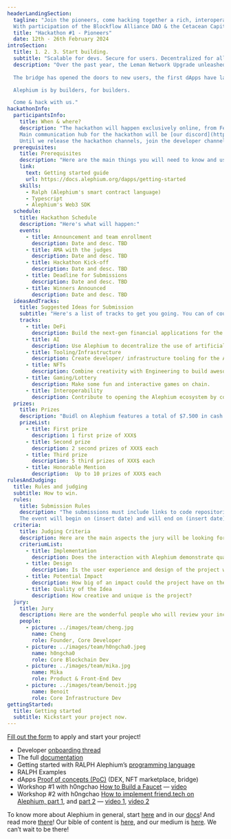 ```yaml
---
headerLandingSection:
  tagline: "Join the pioneers, come hacking together a rich, interoperable ecosystem of tools & dApps! Alephium is happy to announce the first hackathon!
  With participation of the Blockflow Alliance DAO & the Cetacean Capital DAO!"
  title: "Hackathon #1 - Pioneers"
  date: 12th - 26th February 2024
introSection:
  title: 1. 2. 3. Start building.
  subtitle: "Scalable for devs. Secure for users. Decentralized for all."
  description: "Over the past year, the Leman Network Upgrade unleashed new tools for developers.
  
  The bridge has opened the doors to new users, the first dApps have laid the foundation of a lively ecosystem & recent attention has brought a lot of curious & active newcomers. 

  Alephium is by builders, for builders. 

  Come & hack with us."
hackathonInfo:
  participantsInfo:
    title: When & where?
    description: "The hackathon will happen exclusively online, from February 12th to 26th. 
    Main communication hub for the hackathon will be [our discord](http://www.alephium.org/discord) (see below).
    Until we release the hackathon channels, join the developer channel!"
  prerequisites:
    title: Prerequisites
    description: "Here are the main things you will need to know and use in order to create your dApp with Alephium. Get start easily by checking out or dedicated guide."
    link: 
      text: Getting started guide
      url: https://docs.alephium.org/dapps/getting-started
    skills:
      - Ralph (Alephium's smart contract language)
      - Typescript
      - Alephium's Web3 SDK
  schedule: 
    title: Hackathon Schedule
    description: "Here's what will happen:"
    events: 
      - title: Announcement and team enrollment
        description: Date and desc. TBD
      - title: AMA with the judges
        description: Date and desc. TBD
      - title: Hackathon Kick-off
        description: Date and desc. TBD
      - title: Deadline for Submissions
        description: Date and desc. TBD
      - title: Winners Announced
        description: Date and desc. TBD
  ideasAndTracks:
    title: Suggested Ideas for Submission
    subtitle: "Here's a list of tracks to get you going. You can of course go off the track and show us your next big idea, but know that the following categories will be appreciated."
    tracks:
      - title: DeFi
        description: Build the next-gen financial applications for the decentralized economy.
      - title: AI
        description: Use Alephium to decentralize the use of artificial intelligence.
      - title: Tooling/Infrastructure
        description: Create developer/ infrastructure tooling for the Alephium Ecosystem and improve its security.
      - title: NFTs
        description: Combine creativity with Engineering to build awesome NFT dApps.
      - title: Gaming/Lottery
        description: Make some fun and interactive games on chain.
      - title: Interoperability
        description: Contribute to opening the Alephium ecosystem by connecting it to other chains.
  prizes:
    title: Prizes
    description: "Buidl on Alephium features a total of $7.500 in cash prizes. Prizes will be awarded at the judges’ discretion and might be adapted according to the received submissions. Here are the list of prizes you can win:"
    prizeList:
      - title: First prize
        description: 1 first prize of XXX$
      - title: Second prize
        description: 2 second prizes of XXX$ each
      - title: Third prize  
        description: 5 third prizes of XXX$ each
      - title: Honorable Mention
        description:  Up to 10 prizes of XXX$ each
rulesAndJudging:
  title: Rules and judging
  subtitle: How to win.
  rules:
    title: Submission Rules
    description: "The submissions must include links to code repositories. You can also include text, video, or audio with relevant graphics and links to webapps you may find relevant. Participants will be required to submit their work through this form.
    The event will begin on (insert date) and will end on (insert date)."
  criteria:
    title: Judging Criteria
    description: Here are the main aspects the jury will be looking for when evaluating your project.
    criteriumList:
      - title: Implementation
        description: Does the interaction with Alephium demonstrate quality software development?
      - title: Design
        description: Is the user experience and design of the project well thought out?
      - title: Potential Impact
        description: How big of an impact could the project have on the Alephium ecosystem?
      - title: Quality of the Idea
        description: How creative and unique is the project?
  jury:
    title: Jury
    description: Here are the wonderful people who will review your incredible work.
    people:
      - picture: ../images/team/cheng.jpg
        name: Cheng
        role: Founder, Core Developer
      - picture: ../images/team/h0ngcha0.jpeg
        name: h0ngcha0
        role: Core Blockchain Dev
      - picture: ../images/team/mika.jpg
        name: Mika
        role: Product & Front-End Dev
      - picture: ../images/team/benoit.jpg
        name: Benoit
        role: Core Infrastructure Dev
gettingStarted:
  title: Getting started
  subtitle: Kickstart your project now.
---
```


[Fill out the form](https://docs.google.com/forms/d/e/1FAIpQLSdDsa1CwJeg-fxrWb1gVWefP4iJoNoZwNe0PNwk94GqmcMkHg/viewform?usp=sf_link) to apply and start your project!

- Developer [onboarding thread](https://twitter.com/alephium/status/1752028946399654269)
- The full [documentation](http://docs.alephium.org/)
- Getting started with RALPH Alephium’s [programming language](https://docs.alephium.org/ralph/getting-started)
- RALPH Examples
- dApps [Proof of concepts (PoC)](https://docs.alephium.org/dapps/ecosystem#prototypes) (DEX, NFT marketplace, bridge)
- Workshop #1 with h0ngchao [How to Build a Faucet]() — [video]()
- Workshop #2 with h0ngchao [How to implement friend.tech on Alephium, part 1](https://medium.com/@alephium/second-developer-workshop-re-implementing-friend-techs-smart-contract-in-ralph-806e3f6551aa), and [part 2](https://medium.com/@alephium/second-developer-workshop-re-implementing-friend-techs-smart-contract-in-ralph-part-2-8f9959742b47) — [video 1](https://www.youtube.com/watch?v=gi2sxvB9Np8), [video 2](https://www.youtube.com/watch?v=Xgt3_HwoUOc)

To know more about Alephium in general, start [here](https://x.com/alephium/status/1726249933374959943?s=20) and in our [docs](https://docs.alephium.org/)! And read more [there](https://x.com/alephium/status/1744795616818217432?s=20)! Our bible of content is [here](https://docs.alephium.org/Content), and our medium is [here](https://medium.com/@alephium).
We can’t wait to be there!
